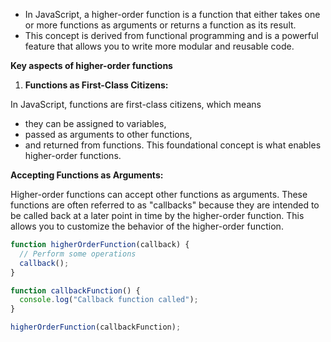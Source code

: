 - In JavaScript, a higher-order function is a function that either takes one or more functions as arguments or returns a function as its result.
- This concept is derived from functional programming and is a powerful feature that allows you to write more modular and reusable code.

**Key aspects of higher-order functions**

1. **Functions as First-Class Citizens:**

In JavaScript, functions are first-class citizens, which means 
- they can be assigned to variables, 
- passed as arguments to other functions, 
- and returned from functions. 
This foundational concept is what enables higher-order functions.

**Accepting Functions as Arguments:**

Higher-order functions can accept other functions as arguments. 
These functions are often referred to as "callbacks" because they are intended to be called back at a later point in time by the higher-order function. 
This allows you to customize the behavior of the higher-order function.

```js
function higherOrderFunction(callback) {
  // Perform some operations
  callback();
}

function callbackFunction() {
  console.log("Callback function called");
}

higherOrderFunction(callbackFunction);

```
